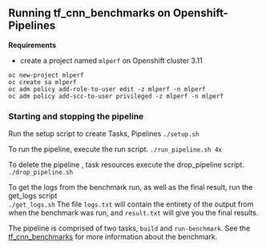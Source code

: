 ## Running tf_cnn_benchmarks on Openshift-Pipelines

**Requirements**
- create a project named `mlperf` on Openshift cluster 3.11
```
oc new-project mlperf
oc create sa mlperf
oc adm policy add-role-to-user edit -z mlperf -n mlperf
oc adm policy add-scc-to-user privileged -z mlperf -n mlperf
```


### Starting and stopping the pipeline

Run the setup script to create Tasks, Pipelines
`./setup.sh`

To run the pipeline, execute the run script.
`./run_pipeline.sh 4x`

To delete the pipeline , task resources execute the drop_pipeline script.   
`./drop_pipeline.sh`
  
To get the logs from the benchmark run, as well as the final result, run the get_logs script  
`./get_logs.sh`
The file `logs.txt` will contain the entirety of the output from when the benchmark was run, and `result.txt` will give you the final results.


The pipeline is comprised of two tasks, `build` and `run-benchmark`.
See the [tf_cnn_benchmarks](https://github.com/tensorflow/benchmarks/tree/master/scripts/tf_cnn_benchmarks) for more information about the benchmark.  

